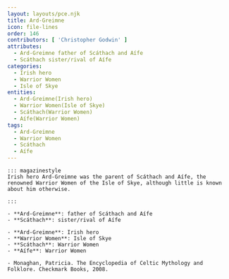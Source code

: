 ```yaml
---
layout: layouts/pce.njk
title: Ard-Greimne
icon: file-lines
order: 146
contributors: [ 'Christopher Godwin' ]
attributes:
  - Ard-Greimne father of Scáthach and Aífe
  - Scáthach sister/rival of Aífe
categories:
  - Irish hero
  - Warrior Women
  - Isle of Skye
entities:
  - Ard-Greimne(Irish hero)
  - Warrior Women(Isle of Skye)
  - Scáthach(Warrior Women)
  - Aífe(Warrior Women)
tags:
  - Ard-Greimne
  - Warrior Women
  - Scáthach
  - Aífe
---
```

``` tab [group1:Info]
::: magazinestyle
Irish hero Ard-Greimne was the parent of Scáthach and Aífe, the renowned Warrior Women of the Isle of Skye, although little is known about him otherwise.

:::
```
``` tab [group1:Attributes]
- **Ard-Greimne**: father of Scáthach and Aífe
- **Scáthach**: sister/rival of Aífe
```
``` tab [group1:Entities]
- **Ard-Greimne**: Irish hero
- **Warrior Women**: Isle of Skye
- **Scáthach**: Warrior Women
- **Aífe**: Warrior Women
```
``` tab [group1:Sources]
- Monaghan, Patricia. The Encyclopedia of Celtic Mythology and Folklore. Checkmark Books, 2008.
```
